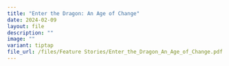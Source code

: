 ```yaml
---
title: "Enter the Dragon: An Age of Change"
date: 2024-02-09
layout: file
description: ""
image: ""
variant: tiptap
file_url: /files/Feature Stories/Enter_the_Dragon_An_Age_of_Change.pdf
---
```

